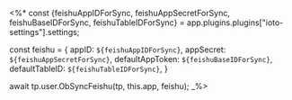 <%*
const {feishuAppIDForSync, feishuAppSecretForSync, feishuBaseIDForSync, feishuTableIDForSync} = app.plugins.plugins["ioto-settings"].settings;

const feishu = {
	appID: `${feishuAppIDForSync}`,
	appSecret: `${feishuAppSecretForSync}`,
	defaultAppToken: `${feishuBaseIDForSync}`,
	defaultTableID: `${feishuTableIDForSync}`,
}

await tp.user.ObSyncFeishu(tp, this.app, feishu);
_%>